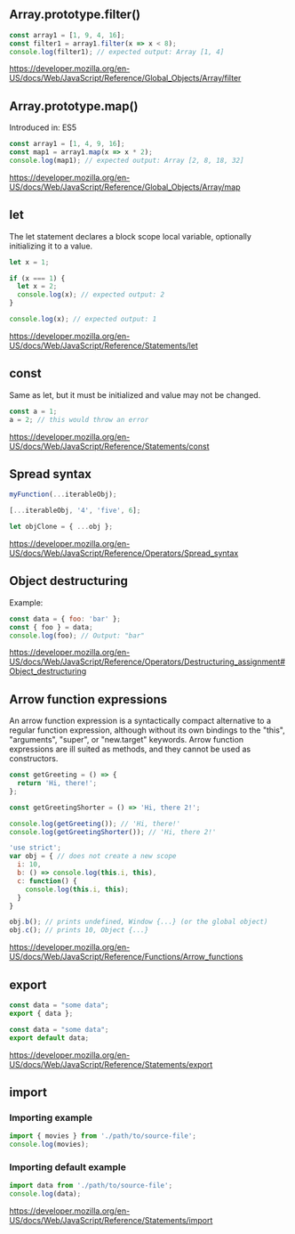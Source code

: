 ## Array.prototype.filter()

```javascript
const array1 = [1, 9, 4, 16];
const filter1 = array1.filter(x => x < 8);
console.log(filter1); // expected output: Array [1, 4]
```

https://developer.mozilla.org/en-US/docs/Web/JavaScript/Reference/Global_Objects/Array/filter

## Array.prototype.map()

Introduced in: ES5

```javascript
const array1 = [1, 4, 9, 16];
const map1 = array1.map(x => x * 2);
console.log(map1); // expected output: Array [2, 8, 18, 32]
```

https://developer.mozilla.org/en-US/docs/Web/JavaScript/Reference/Global_Objects/Array/map

## let

The let statement declares a block scope local variable, optionally initializing it to a value.

```javascript
let x = 1;

if (x === 1) {
  let x = 2;
  console.log(x); // expected output: 2
}

console.log(x); // expected output: 1
```

https://developer.mozilla.org/en-US/docs/Web/JavaScript/Reference/Statements/let

## const

Same as let, but it must be initialized and value may not be changed.

```javascript
const a = 1;
a = 2; // this would throw an error
```
https://developer.mozilla.org/en-US/docs/Web/JavaScript/Reference/Statements/const

## Spread syntax

```javascript
myFunction(...iterableObj);
```

```javascript
[...iterableObj, '4', 'five', 6];
```

```javascript
let objClone = { ...obj };
```

https://developer.mozilla.org/en-US/docs/Web/JavaScript/Reference/Operators/Spread_syntax


## Object destructuring

Example:
```javascript
const data = { foo: 'bar' };
const { foo } = data;
console.log(foo); // Output: "bar"
```

https://developer.mozilla.org/en-US/docs/Web/JavaScript/Reference/Operators/Destructuring_assignment#Object_destructuring

## Arrow function expressions

An arrow function expression is a syntactically compact alternative to a regular function expression, although without its own bindings to the "this", "arguments", "super", or "new.target" keywords. Arrow function expressions are ill suited as methods, and they cannot be used as constructors.

```javascript
const getGreeting = () => {
  return 'Hi, there!';
};

const getGreetingShorter = () => 'Hi, there 2!'; 

console.log(getGreeting()); // 'Hi, there!'
console.log(getGreetingShorter()); // 'Hi, there 2!'
```

```javascript
'use strict';
var obj = { // does not create a new scope
  i: 10,
  b: () => console.log(this.i, this),
  c: function() {
    console.log(this.i, this);
  }
}

obj.b(); // prints undefined, Window {...} (or the global object)
obj.c(); // prints 10, Object {...}
```

https://developer.mozilla.org/en-US/docs/Web/JavaScript/Reference/Functions/Arrow_functions

## export

```javascript
const data = "some data";
export { data };
```

```javascript
const data = "some data";
export default data;
```

https://developer.mozilla.org/en-US/docs/Web/JavaScript/Reference/Statements/export

## import

### Importing example
```javascript
import { movies } from './path/to/source-file';
console.log(movies);
```

### Importing default example
```javascript
import data from './path/to/source-file';
console.log(data);
```

https://developer.mozilla.org/en-US/docs/Web/JavaScript/Reference/Statements/import

